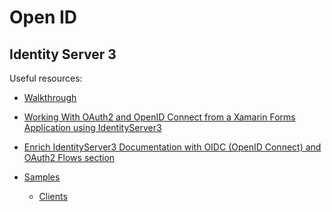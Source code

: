 # Open ID

## Identity Server 3

Useful resources:

- [Walkthrough](https://identityserver.github.io/Documentation/docsv2/overview/mvcGettingStarted.html)
- [Working With OAuth2 and OpenID Connect from a Xamarin Forms Application using IdentityServer3](https://www.kevindockx.com/working-with-oauth2-and-openid-connect-from-a-xamarin-forms-application-using-identityserver3/)
- [Enrich IdentityServer3 Documentation with OIDC (OpenID Connect) and OAuth2 Flows section](https://gist.github.com/jawadatgithub/638c11f08ecc0d76b05c)

- [Samples]()
  - [Clients](https://github.com/IdentityServer/IdentityServer3.Samples/tree/master/source/Clients)
